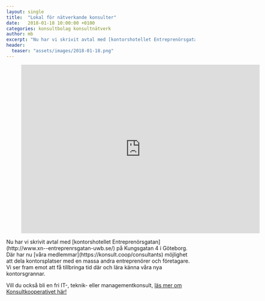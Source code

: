 ```yaml
---
layout: single
title:  "Lokal för nätverkande konsulter"
date:   2018-01-18 10:00:00 +0100
categories: konsultbolag konsultnätverk
author: mb
excerpt: "Nu har vi skrivit avtal med [kontorshotellet Entreprenörsgatan](http://www.xn--entreprenrsgatan-uwb.se/) på Kungsgatan 4 i Göteborg. Där har nu [våra medlemmar](https://konsult.coop/consultants) möjlighet att dela kontorsplatser med en massa andra entreprenörer och företagare. Vi ser fram emot att få tillbringa tid där och lära känna våra nya kontorsgrannar."
header:
  teaser: "assets/images/2018-01-18.png"
---
```

<figure class="one">
    <iframe src="https://www.google.com/maps/embed?pb=!1m18!1m12!1m3!1d3458.194966518129!2d11.961144238192535!3d57.70210456710229!2m3!1f0!2f0!3f0!3m2!1i1024!2i768!4f13.1!3m3!1m2!1s0x0%3A0xf57415e6f5455b21!2sEntrepren%C3%B6rsgatan!5e0!3m2!1ssv!2sse!4v1516276536716" width="636" height="450" frameborder="0" style="border:0" allowfullscreen></iframe>
</figure>
Nu har vi skrivit avtal med [kontorshotellet Entreprenörsgatan](http://www.xn--entreprenrsgatan-uwb.se/) på Kungsgatan 4 i Göteborg. Där har nu [våra medlemmar](https://konsult.coop/consultants) möjlighet att dela kontorsplatser med en massa andra entreprenörer och företagare. Vi ser fram emot att få tillbringa tid där och lära känna våra nya kontorsgrannar.

Vill du också bli en fri IT-, teknik- eller managementkonsult, [läs mer om Konsultkooperativet här!](https://konsult.coop)
